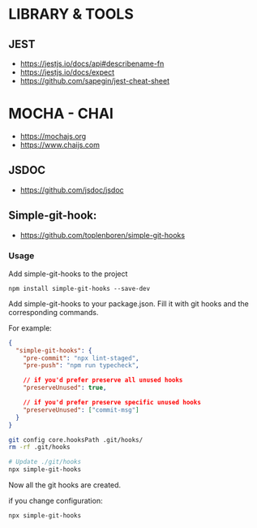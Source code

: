 # LIBRARY & TOOLS

## JEST

- https://jestjs.io/docs/api#describename-fn
- https://jestjs.io/docs/expect
- https://github.com/sapegin/jest-cheat-sheet

# MOCHA - CHAI

- https://mochajs.org
- https://www.chaijs.com

## JSDOC

- https://github.com/jsdoc/jsdoc

## Simple-git-hook:

- https://github.com/toplenboren/simple-git-hooks

### Usage

Add simple-git-hooks to the project

```
npm install simple-git-hooks --save-dev
```

Add simple-git-hooks to your package.json. Fill it with git hooks and the
corresponding commands.

For example:

```json
{
  "simple-git-hooks": {
    "pre-commit": "npx lint-staged",
    "pre-push": "npm run typecheck",

    // if you'd prefer preserve all unused hooks
    "preserveUnused": true,

    // if you'd prefer preserve specific unused hooks
    "preserveUnused": ["commit-msg"]
  }
}
```

```bash
git config core.hooksPath .git/hooks/
rm -rf .git/hooks
```

```bash
# Update ./git/hooks
npx simple-git-hooks
```

Now all the git hooks are created.

if you change configuration:

```bash
npx simple-git-hooks
```
